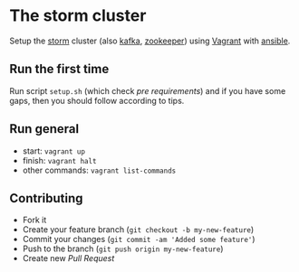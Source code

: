 The storm cluster
=====================
Setup the  [storm] cluster (also [kafka], [zookeeper]) using [Vagrant] with [ansible].

## Run the first time
Run script `setup.sh` (which check *pre requirements*) and if you have some gaps, then you should follow according to tips.

## Run general
* start: `vagrant up`
* finish: `vagrant halt`
* other commands: `vagrant list-commands`

## Contributing
* Fork it
* Create your feature branch (`git checkout -b my-new-feature`)
* Commit your changes (`git commit -am 'Added some feature'`)
* Push to the branch (`git push origin my-new-feature`)
* Create new *Pull Request*

[storm]:https://storm.incubator.apache.org/
[kafka]:http://kafka.apache.org/
[zookeeper]:http://zookeeper.apache.org/
[Vagrant]:http://www.vagrantup.com/
[ansible]:http://www.ansible.com/

